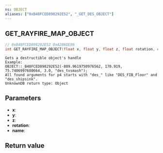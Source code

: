 ```yaml
---
ns: OBJECT
aliases: ["0xB48FCED898292E52", "_GET_DES_OBJECT"]
---
```

## GET_RAYFIRE_MAP_OBJECT

```c
// 0xB48FCED898292E52 0xA286DE96
int GET_RAYFIRE_MAP_OBJECT(float x, float y, float z, float rotation, char* name);
```

```
Gets a destructible object's handle  
Example:  
OBJECT::_B48FCED898292E52(-809.9619750976562, 170.919, 75.7406997680664, 3.0, "des_tvsmash");  
All found arguments for p4 starts with "des_" like "DES_FIB_Floor" and "des_shipsink".  
UnknownDB return type: Object
```

## Parameters
* **x**: 
* **y**: 
* **z**: 
* **rotation**: 
* **name**: 

## Return value

